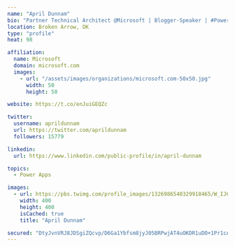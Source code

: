 ```yaml
---
name: "April Dunnam"
bio: "Partner Technical Architect @Microsoft | Blogger-Speaker | #PowerApps, #PowerAutomate, #Office365, #SharePoint | #WIT | #Karaoke Queen"
location: Broken Arrow, OK
type: "profile"
heat: 98

affiliation:
  name: Microsoft
  domain: microsoft.com
  images:
    - url: "/assets/images/organizations/microsoft.com-50x50.jpg"
      width: 50
      height: 50

website: https://t.co/enJuiGEQZc

twitter:
  username: aprildunnam
  url: https://twitter.com/aprildunnam
  followers: 15779

linkedin:
  url: https://www.linkedin.com/public-profile/in/april-dunnam

topics:
  - Power Apps

images:
  - url: https://pbs.twimg.com/profile_images/1326986540329918465/W_IJ6Ih2_400x400.jpg
    width: 400
    height: 400
    isCached: true
    title: "April Dunnam"

secured: "DtyJvnVRJ8JDSgiZQcvp/D6Ga1Ybfsm8jyJ05BRPwjAT4uOKDR1uDO+1Pr1cAWDo/2EmnUHnfJfyYfmzJgdCijtlMv0ZLRGpmGR6IbkfjuMCaj7eQ4pg0Ke/dRtdNYmYiRVEHaRsxBdqcTROn8U7wlnEeK5XBxDWqZ77JVRHw/tHq2mHkfLzVSD3jltI+8BpK1D7t18n0iCo18QRRyN0ylJf5uGUvi/+lBFFUNTOAL/fmbsoW2IuODMnd6lrfFb65UyNOQ4efcwwis63THXCoGCYOFKhODzYvkfhgTqMBqegm5xSeJ1KT/R00rSXjn0xQs50dyc49EiMwxBagCy4StfPjCLdUChLodSDC2piQ8k7/L9s5PsyCxfd6ZZ+cL/WNZ9JAR3gyCXLSQ3WAYFc7hZIbeH/AXgAFEwneq6DnMg=;vnmVCH5+UNbGcC2lifgtXA=="
---
```


